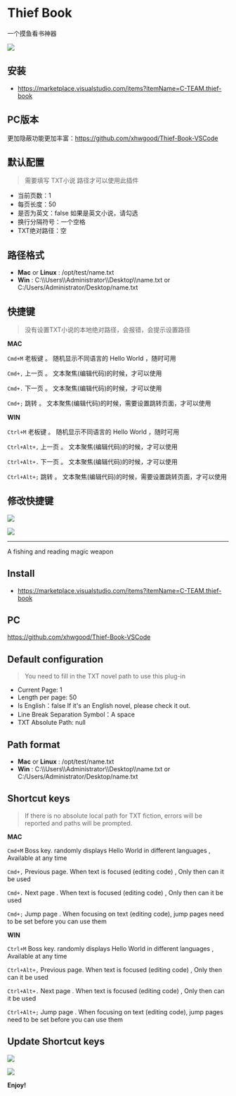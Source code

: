 # Thief Book

一个摸鱼看书神器

![](./images/1.png)

## 安装

- https://marketplace.visualstudio.com/items?itemName=C-TEAM.thief-book

## PC版本

更加隐蔽功能更加丰富：https://github.com/xhwgood/Thief-Book-VSCode

## 默认配置

> 需要填写 TXT小说 路径才可以使用此插件

- 当前页数：1
- 每页长度：50
- 是否为英文：false 如果是英文小说，请勾选
- 换行分隔符号：一个空格 
- TXT绝对路径：空

## 路径格式

- **Mac** or **Linux** : /opt/test/name.txt
- **Win** : C:\\\Users\\\Administrator\\\Desktop\\\name.txt or C:/Users/Administrator/Desktop/name.txt

## 快捷键

> 没有设置TXT小说的本地绝对路径，会报错，会提示设置路径

**MAC**

`Cmd+M` 老板键 。 随机显示不同语言的 Hello World ，随时可用

`Cmd+,` 上一页 。 文本聚焦(编辑代码)的时候，才可以使用

`Cmd+.` 下一页 。 文本聚焦(编辑代码)的时候，才可以使用

`Cmd+;` 跳转 。 文本聚焦(编辑代码)的时候，需要设置跳转页面，才可以使用

**WIN**

`Ctrl+M` 老板键 。 随机显示不同语言的 Hello World ，随时可用

`Ctrl+Alt+,` 上一页 。 文本聚焦(编辑代码)的时候，才可以使用

`Ctrl+Alt+.` 下一页 。 文本聚焦(编辑代码)的时候，才可以使用

`Ctrl+Alt+;` 跳转 。 文本聚焦(编辑代码)的时候，需要设置跳转页面，才可以使用


## 修改快捷键

![](./images/2.png)

![](./images/3.png)

---

A fishing and reading magic weapon

## Install

- https://marketplace.visualstudio.com/items?itemName=C-TEAM.thief-book

## PC

https://github.com/xhwgood/Thief-Book-VSCode

## Default configuration

> You need to fill in the TXT novel path to use this plug-in

- Current Page: 1
- Length per page: 50
- Is English：false  If it's an English novel, please check it out.
- Line Break Separation Symbol：A space
- TXT Absolute Path: null

## Path format

- **Mac** or **Linux** : /opt/test/name.txt
- **Win** : C:\\\Users\\\Administrator\\\Desktop\\\name.txt or C:/Users/Administrator/Desktop/name.txt

## Shortcut keys

> If there is no absolute local path for TXT fiction, errors will be reported and paths will be prompted.

**MAC**

`Cmd+M` Boss key. randomly displays Hello World in different languages , Available at any time

`Cmd+,` Previous page. When text is focused (editing code) , Only then can it be used

`Cmd+.` Next page . When text is focused (editing code) , Only then can it be used

`Cmd+;` Jump page . When focusing on text (editing code), jump pages need to be set before you can use them

**WIN**

`Ctrl+M` Boss key. randomly displays Hello World in different languages , Available at any time

`Ctrl+Alt+,` Previous page. When text is focused (editing code) , Only then can it be used

`Ctrl+Alt+.` Next page . When text is focused (editing code) , Only then can it be used

`Ctrl+Alt+;` Jump page . When focusing on text (editing code), jump pages need to be set before you can use them

## Update Shortcut keys

![](./images/2.png)

![](./images/3.png)

**Enjoy!**